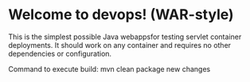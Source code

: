 Welcome to devops! (WAR-style)
===============

This is the simplest possible Java webappsfor testing servlet container deployments.  It should work on any container and requires no other dependencies or configuration.

Command to execute  build:
mvn clean package
new changes
